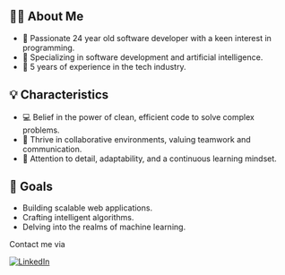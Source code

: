 ## 👨‍💻 About Me

- 🔭 Passionate 24 year old software developer with a keen interest in programming.
- 🌱 Specializing in software development and artificial intelligence.
- 💼 5 years of experience in the tech industry.

## 💡 Characteristics

- 💻 Belief in the power of clean, efficient code to solve complex problems.
- 🤝 Thrive in collaborative environments, valuing teamwork and communication.
- 🎯 Attention to detail, adaptability, and a continuous learning mindset.

## 🚀 Goals

- Building scalable web applications.
- Crafting intelligent algorithms.
- Delving into the realms of machine learning.

Contact me via

[![LinkedIn](https://img.shields.io/badge/LinkedIn-0077B5?style=for-the-badge&logo=linkedin&logoColor=white)](https://www.linkedin.com/in/simon-revello-408650185)

